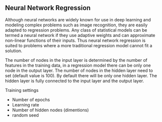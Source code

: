 ## Neural Network Regression

Although neural networks are widely known for use in deep learning and modeling complex problems such as image recognition, they are easily adapted to regression problems. Any class of statistical models can be termed a neural network if they use adaptive weights and can approximate non-linear functions of their inputs. Thus neural network regression is suited to problems where a more traditional regression model cannot fit a solution.

 The number of nodes in the input layer is determined by the number of features in the training data, in a regression model there can be only one node in the output layer. The number of nodes in the hidden layer need to set (default value is 100). By default there will be only one hidden layer. The hidden layer is fully connected to the input layer and the output layer. 

 Training settings 
 - Number of epochs
 - Learning rate
 - Number of hidden nodes (dimentions)
 - random seed

